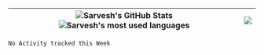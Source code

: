 <img src="https://github-readme-stats.vercel.app/api?username=sarvesh10491&show_icons=true&hide_border=true&count_private=true&theme=dark&icon_color=fad000" alt="Sarvesh's GitHub Stats"><img src="https://github-readme-stats.vercel.app/api/top-langs/?username=sarvesh10491&layout=compact&text_color=daf7dc&bg_color=151515" alt="Sarvesh's most used languages">|<img src="https://media1.giphy.com/media/13HgwGsXF0aiGY/giphy.gif" />
|--|--|

<!--START_SECTION:waka-->
```text
No Activity tracked this Week
```
<!--END_SECTION:waka-->
